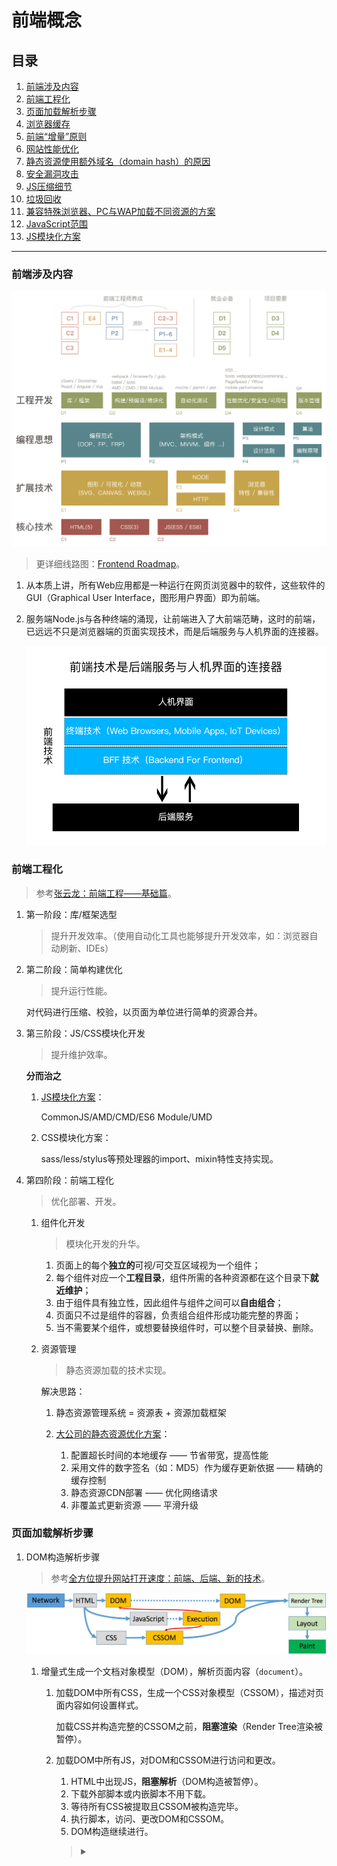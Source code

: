 # 前端概念

## 目录
1. [前端涉及内容](#前端涉及内容)
1. [前端工程化](#前端工程化)
1. [页面加载解析步骤](#页面加载解析步骤)
1. [浏览器缓存](#浏览器缓存)
1. [前端“增量”原则](#前端增量原则)
1. [网站性能优化](#网站性能优化)
1. [静态资源使用额外域名（domain hash）的原因](#静态资源使用额外域名domain-hash的原因)
1. [安全漏洞攻击](#安全漏洞攻击)
1. [JS压缩细节](#js压缩细节)
1. [垃圾回收](#垃圾回收)
1. [兼容特殊浏览器、PC与WAP加载不同资源的方案](#兼容特殊浏览器pc与wap加载不同资源的方案)
1. [JavaScript范围](#javascript范围)
1. [JS模块化方案](#js模块化方案)

---
### 前端涉及内容
![前端涉及内容图1](./images/fe-tech-1.png)

>更详细线路图：[Frontend Roadmap](https://github.com/kamranahmedse/developer-roadmap/blob/master/readme.md#-frontend-roadmap)。

1. 从本质上讲，所有Web应用都是一种运行在网页浏览器中的软件，这些软件的GUI（Graphical User Interface，图形用户界面）即为前端。
2. 服务端Node.js与各种终端的涌现，让前端进入了大前端范畴，这时的前端，已远远不只是浏览器端的页面实现技术，而是后端服务与人机界面的连接器。

    ![前端涉及内容图2](./images/fe-tech-2.png)

### 前端工程化
>参考[张云龙：前端工程——基础篇](https://github.com/fouber/blog/issues/10)。

1. 第一阶段：库/框架选型

    >提升开发效率。（使用自动化工具也能够提升开发效率，如：浏览器自动刷新、IDEs）
2. 第二阶段：简单构建优化

    >提升运行性能。

    对代码进行压缩、校验，以页面为单位进行简单的资源合并。
3. 第三阶段：JS/CSS模块化开发

    >提升维护效率。

    **分而治之**
    1. [JS模块化方案](https://github.com/realgeoffrey/knowledge/blob/master/网站前端/前端内容/README.md#js模块化方案)：

        CommonJS/AMD/CMD/ES6 Module/UMD
    2. CSS模块化方案：

        sass/less/stylus等预处理器的import、mixin特性支持实现。
4. 第四阶段：前端工程化

    >优化部署、开发。

    1. 组件化开发

        >模块化开发的升华。

        1. 页面上的每个**独立的**可视/可交互区域视为一个组件；
        2. 每个组件对应一个**工程目录**，组件所需的各种资源都在这个目录下**就近维护**；
        3. 由于组件具有独立性，因此组件与组件之间可以**自由组合**；
        4. 页面只不过是组件的容器，负责组合组件形成功能完整的界面；
        5. 当不需要某个组件，或想要替换组件时，可以整个目录替换、删除。

    2. 资源管理

        >静态资源加载的技术实现。

        解决思路：
        1. 静态资源管理系统 = 资源表 + 资源加载框架
        2. [大公司的静态资源优化方案](https://github.com/fouber/blog/issues/6)：

            1. 配置超长时间的本地缓存 —— 节省带宽，提高性能
            2. 采用文件的数字签名（如：MD5）作为缓存更新依据 —— 精确的缓存控制
            3. 静态资源CDN部署 —— 优化网络请求
            4. 非覆盖式更新资源 —— 平滑升级

### 页面加载解析步骤
1. DOM构造解析步骤

    >参考[全方位提升网站打开速度：前端、后端、新的技术](https://github.com/xitu/gold-miner/blob/master/TODO/building-a-shop-with-sub-second-page-loads-lessons-learned.md#前端性能)。

    ![页面解析步骤图](./images/load-html-1.png)

    1. 增量式生成一个文档对象模型（DOM），解析页面内容（`document`）。

        1. 加载DOM中所有CSS，生成一个CSS对象模型（CSSOM），描述对页面内容如何设置样式。

            加载CSS并构造完整的CSSOM之前，**阻塞渲染**（Render Tree渲染被暂停）。
        2. 加载DOM中所有JS，对DOM和CSSOM进行访问和更改。

            1. HTML中出现JS，**阻塞解析**（DOM构造被暂停）。
            2. 下载外部脚本或内嵌脚本不用下载。
            3. 等待所有CSS被提取且CSSOM被构造完毕。
            4. 执行脚本，访问、更改DOM和CSSOM。
            5. DOM构造继续进行。

            ><details>
            ><summary><code><script></code>的加载、执行</summary>
            >
            >1. 没有`defer`或`async`：立即加载并执行（同步），阻塞解析。
            >2. `defer`：异步加载，在DOM解析完成后、`DOMContentLoaded`触发前执行，顺序执行。
            >
            >    >多个`defer`脚本不一定按照顺序执行，也不一定会在`DOMContentLoaded`事件触发前执行，因此最好只包含一个延迟脚本。
            >3. `async`：异步加载，加载完马上执行。
            >
            >    乱序执行，仅适用于不考虑依赖、不操作DOM的脚本。
            >
            >    >动态创建的`<script>`默认是`async`（可以手动设置`dom.async = false`）。
            >4. 模块化属性（在JS内部`import`的同级资源是并行、依赖资源是串行）：
            >
            >    1. `type="module"`：与`defer`相同。
            >    2. `type="module" async`：与`async`相同。
            >
            >![JS脚本加载图](./images/js-load-1.png)
            >
            >- 按从上到下顺序解析页面内容，针对`<script>`（包括动态创建和修改`src`）：
            >
            >    1. 按文档顺序执行**原本就存在的**没有`defer`或`async`的`<script>`。
            >    2. （与上面的顺序无关，可交叉进行）按动态添加的时序（与位置无关）执行**动态加载的**没有`defer`或`async`的`<script>`；
            >    3. 添加`defer`或`async`的`<script>`或修改`<script>`的`src`，（无论是原本就存在的、还是动态加载的）异步加载、不确定顺序执行。
            ></details>
    2. DOM（parse HTML）和CSSOM（recalculate style）构造完成后，进行渲染：

        Render Tree（渲染树）：Layout -> Paint -> Composite

        >1. 一定要等待外链资源加载完毕（包括加载失败）才可以继续构建DOM或CSSOM。
        >2. 只有可见的元素才会进入渲染树。
        >3. DOM不存在伪元素（CSSOM中才有定义），伪元素存在render tree中。

    >无论阻塞渲染还是阻塞解析，资源文件会不间断按顺序加载。
2. 事件完成顺序

    1. 解析DOM；
    2. 执行同步的JS和CSS

        1. 加载外部JS（和CSS）；
        2. （CSSOM先构造完毕）解析并执行JS；
    3. 构造DOM完毕（同步的JS会暂停DOM解析，CSSOM的构建会暂停JS执行）；

        完毕后触发：JS的`document.addEventListener('DOMContentLoaded', function(){}, false)` 或 jQuery的`$(document).ready(function(){})`。
    4. 加载图片、媒体资源等外部文件；
    5. 资源加载完毕。

        完毕后触发：JS的`window.addEventListener('load', function(){}, false)`。

- 判断JS、CSS文件是否加载完毕：

    1. JS

        1. 监听文件的`load`事件，触发则加载完成。
        2. 监听JS文件的`readystatechange`事件（大部分浏览器只有`document`能够触发），当文件的`readyState`值为`loaded/complete`则JS加载完成。
    2. CSS

        1. 监听文件的`load`事件，触发则加载完成。
        2. 轮询CSS文件的`cssRules`属性是否存在，当存在则CSS加载完成。
        3. 写一个特殊样式，轮询判断这个样式是否出现，来判断CSS加载完成。

### 浏览器缓存
1. [HTTP定义的缓存机制](https://github.com/realgeoffrey/knowledge/blob/master/网站前端/HTTP相关/README.md#http缓存)
2. 其他缓存机制（不建议）

    1. HTML的`<meta>`设置缓存情况：

        e.g. 设置不缓存：

        ```html
        <meta http-equiv="pragma" content="no-cache">
        <meta http-equiv="cache-control" content="no-cache">
        <meta http-equiv="expires" content="0">
        ```
    2. `<html>`的`manifest`应用程序缓存：

        ```html
        <html manifest=".manifest文件/.appcache文件">
        ```

### 前端“增量”原则
1. “增量”原则：

    >“增量下载”是前端在工程上有别于客户端GUI软件的根本原因。

    前端应用没有安装过程，其所需程序资源都部署在远程服务器，用户使用浏览器访问不同的页面来加载不同的资源，随着页面访问的增加，渐进式地将整个程序下载到本地运行。
2. 由“增量”原则引申出的前端优化技巧几乎成为了**性能优化**的核心：

    1. 加载相关：延迟加载、AJAX加载、按需加载、预加载、请求合并压缩等策略。
    2. 缓存相关：缓存更新、缓存共享、非覆盖式更新资源等方案。
    3. 复杂的BigRender、BigPipe、Quickling、PageCache等技术。

### 网站性能优化
1. 从输入URL到页面完成的具体优化：

    >性能优化是一个[工程](https://github.com/realgeoffrey/knowledge/blob/master/网站前端/前端内容/README.md#前端工程化)问题。

    1. URL输入：

        服务端对HTTP请求、资源发布和缓存、服务器配置的优化。

        1. 服务器开启gzip。

            >前端查看Response头是否有：`Content-Encoding: gzip`。
        2. 减少DNS查找，设置合适的TTL值，避免重定向。
        3. 使用CDN。
        4. [静态资源和API分开域名放置](https://github.com/realgeoffrey/knowledge/blob/master/网站前端/前端内容/README.md#静态资源使用额外域名domain-hash的原因)，减少cookie。
        5. 对资源进行缓存：

            1. 减少~~内嵌JS、CSS~~，使用外部JS、CSS。
            2. 使用[缓存相关HTTP头](https://github.com/realgeoffrey/knowledge/blob/master/网站前端/HTTP相关/README.md#http缓存)：`Expires` `Cache-Control` `Last-Modified/If-Modified-Since` `ETag/If-None-Match`。
            3. 配置超长时间的本地缓存，采用文件的数字签名（如：MD5）作为缓存更新依据。
        6. [非覆盖式更新资源](https://github.com/fouber/blog/issues/6)。
    2. [载入页面](https://github.com/realgeoffrey/knowledge/blob/master/网站前端/前端内容/README.md#页面加载解析步骤)：

        前端对具体代码性能、CRP（Critical Rendering Path，关键渲染路径，优先显示与用户操作有关内容）的优化。

        1. 优化CRP：

            1. 减少关键资源、减少HTTP请求：

                1. 资源合并、去重。
                2. 非首屏资源延迟异步加载：

                    1. 增量加载资源：

                        1. [图片的延迟加载](https://github.com/realgeoffrey/knowledge/blob/master/网站前端/JS方法积累/实用方法/README.md#jquery图片延时加载)。
                        2. AJAX加载（如：[滚动加载](https://github.com/realgeoffrey/knowledge/blob/master/网站前端/JS方法积累/实用方法/README.md#jquery滚动加载)、IntersectionObserver）。
                        3. 功能文件按需加载（模块化、组件化）。
                    2. 使AJAX可缓存（当用GET方式时添加缓存HTTP头：`Expires` `Cache-Control` `Last-Modified/If-Modified-Since`）。
                3. 利用空闲时间[预加载](https://github.com/realgeoffrey/knowledge/blob/master/网站前端/JS学习笔记/README.md#预加载)。
                4. 第三方资源异步加载（`<script>`添加`defer/async`属性、动态创建或修改`<script>`）、第三方资源使用统一的CDN服务和设置[`<link>`预加载](https://github.com/realgeoffrey/knowledge/blob/master/网站前端/JS学习笔记/README.md#预加载)。
                5. 避免使用空链接的`<img>`、`<link>`、`<script>`、`<iframe>`（老版本浏览器依旧会请求）。
            2. 最小化字节：

                1. 压缩资源。
                2. 图片优化

                    1. 压缩。
                    2. 小图合并雪碧图。

                        >大图切小图：单个大文件需要多次HTTP请求获取。
                    3. 合理使用Base64、WebP、`srcset`属性。

                        >1. 服务端（或CDN）处理图片资源，提供返回多种图片类型的接口（如：[七牛](https://developer.qiniu.com/dora/manual/3683/img-directions-for-use)）。
                        >2. [判断浏览器是否支持WebP](https://github.com/realgeoffrey/knowledge/blob/master/网站前端/JS方法积累/实用方法/README.md#原生js判断是否支持webp)，对不同浏览器请求不同的图片类型。
            3. 缩短CRP长度：

                CSS放在HTML顶部，JS放在HTML底部。
        2. 技术上优化：

            1. CSS性能：

                1. [CSS选择器性能](https://github.com/realgeoffrey/knowledge/blob/master/网站前端/HTML+CSS学习笔记/README.md#css选择器)。
                2. [渲染性能](https://github.com/realgeoffrey/knowledge/blob/master/网站前端/HTML+CSS学习笔记/README.md#渲染性能rendering-performance)

                    1. 样式缩小计算范围、降低复杂度。
                    2. 减少重绘和重排。
                    3. 动画合理触发GPU加速。
                    4. 尽量仅使用`opacity`、`transform: translate/scale/rotate/skew`处理动画。
            2. JS代码性能优化：

                1. 使用性能好的代码方式（微优化）

                    1. 字面量创建数据，而不是构造函数。
                    2. 缓存DOM的选择、缓存列表.length。
                    3. [闭包合理使用](https://github.com/realgeoffrey/knowledge/blob/master/网站前端/JS学习笔记/README.md#闭包closure)。
                    4. [避免内存泄漏](https://github.com/realgeoffrey/knowledge/blob/master/网站前端/JS学习笔记/README.md#内存泄漏)。
                    5. 长字符串拼接使用`Array.prototype.join()`，而不使用`+`。
                2. 尽量使用事件代理，避免批量绑定事件。
                3. [定时器取舍，合理使用重绘函数代替](https://github.com/realgeoffrey/knowledge/blob/master/网站前端/JS学习笔记/README.md#定时器--重绘函数)。
                4. 高频事件（如：`scroll`、`mousemove`、`touchmove`）使用[函数防抖、函数节流](https://github.com/realgeoffrey/knowledge/blob/master/网站前端/JS学习笔记/README.md#函数防抖函数节流)，避免在高频事件中进行运行时间长的代码。
                5. 避免强制同步布局、避免布局抖动。
                6. 使用`Web Worker`处理复杂的计算。
                7. 正则表达式尽可能准确地匹配目标字符串，以减少不必要的回溯。
            3. HTML：

                1. 减少层级嵌套。
                2. 在拥有`target="_blank"`的`<a>`中添加`rel="noopener"`。

><details>
><summary>优先优化对性能影响大、导致瓶颈的部分</summary>
>
>1. 打开各种分析工具，根据建议逐条对照修改
>
>    1. DevTool的Audits
>    2. 分析网站：
>
>        1. google的性能分析[PageSpeed Insights](https://developers.google.com/speed/pagespeed/insights/)
>        2. W3C
>
>            1. [标签验证](https://validator.w3.org/)
>            2. [CSS验证](https://jigsaw.w3.org/css-validator/validator.html.zh-cn)
>            3. [链接测试](https://validator.w3.org/checklink)
>        3. [性能测试](https://gtmetrix.com/)
>
>2. 根据DevTool的Performance查询运行时导致帧数过高的代码。
></details>

2. 网络应用的生命期建议：

    1. load

        1000ms内完成CRP。
    2. idle

        进行50ms内的空闲时期预加载，包括图片、多媒体文件、后续内容（如：评论）。
    3. animations

        保证16ms/f的浏览器渲染时间。
    4. response

        100ms内对用户的操作做出响应。

### 静态资源使用额外域名（domain hash）的原因
1. cookie free

    cookie是同源（且同路径），不同域名可以避免~~某些静态资源携带不必要的cookie而占用带宽~~。
2. 浏览器对同一域名有HTTP并发数限制

    1. 客户端：PC端口号数量有限（65536个）、线程切换开销大。
    2. 服务端：服务器的负载、并发接收限制。
3. 动静分离，静态资源方便做CDN

    将网站静态资源（HTML、JS、CSS、图片、字体、多媒体资源等）与后台应用（API）分开部署。

    1. 缺点：

        1. 需要处理[跨域请求](https://github.com/realgeoffrey/knowledge/blob/master/网站前端/JS学习笔记/README.md#跨域请求)。
        2. 不利于SEO。
        3. 开发量大。
    2. 优点

        1. cookie free和HTTP并发限制的需要。
        2. API更加便利、易维护。
        3. 前后端分离开发。
        4. 减轻API服务端压力。

### 安全漏洞攻击
1. XSS

    跨站脚本（Cross-Site Scripting，XSS）是恶意代码注入网页。利用用户对指定网站的信任。

    1. 攻击方式

        >所有可输入的地方，若没有对输入数据进行处理的话，则都存在XSS漏洞。

        - 通过巧妙的方法注入恶意指令代码（HTML、JS或Java，VBScript，ActiveX，Flash）到网页内容，使用户加载并执行恶意程序。

            攻击成功后，能够：盗取用户cookie、破坏页面结构、重定向到其它地址等。
    2. 防御措施：

        1. 过滤用户输入（白名单）。

            >e.g. [js-xss](https://github.com/leizongmin/js-xss)
        2. HttpOnly

            cookie设置为HttpOnly不能在客户端使用~~document.cookie~~访问。
        3. 过滤技术：浏览器的XSS Auditor、W3C的Content-Security-Policy。

        >flash的安全沙盒机制配置跨域传输：crossdomian.xml
2. CSRF

    跨站请求伪造（Cross-Site Request Forgery，CSRF）是挟制用户在已登录的网页上执行非本意操作。利用网站对用户浏览器的信任。

    1. 攻击方式

        - 当用户已经得到目标网站的认可后，对目标网站进行请求操作。

            攻击成功后，能够：进行所有目标网站的请求操作。
    2. 防御措施

        1. 检查HTTP请求的Referer字段

            Referer：请求来源地址。

            >地址栏直接输入内容不会提供`Referer`。
        2. 添加校验token

            >token：判断用户当前的会话状态是否有效（短时效性）。

            操作请求需要提供额外的**不保存在浏览器上、保存在页面表单中**的随机校验码。可以放进请求参数、或自定义HTTP请求头。
3. 其他攻击

    1. 注入型劫持

        通过在正常的网页中注入广告代码（JS代码、`<iframe>`、其他标签等），实现页面弹窗提醒或者底部广告等。

        1. 攻击方式

            运营商劫持。
        2. 防御措施

            全链路HTTPS（若使用CDN，则必须CDN请求和回源都是HTTPS）。

            >额外增加劫持难度：前端还可以用[子资源完整性（SRI）](https://developer.mozilla.org/zh-CN/docs/Web/Security/子资源完整性)验证加载文件的数字签名。
    2. DNS攻击

        使域名指往不正确的IP地址。

        1. 攻击方式

            1. 针对DNS服务器：DDoS攻击。
            2. 针对用户：DNS欺骗或劫持（访问恶意DNS服务器）、DNS缓存服务器投毒或污染、本机劫持（hosts文件篡改、本机DNS劫持、SPI链注入、DHO插件）。
        2. 防御措施

            1. 使用安全的DNS服务器。
            2. VPN或域名远程解析。
            3. 查杀病毒，清空DNS缓存。
    3. SQL注入（SQL Injection）

        运行非法的SQL。
    4. OS命令注入攻击（OS Command Injection）

        通过Web应用，执行非法的操作系统命令。
    5. HTTP头部注入攻击（HTTP Header Injection）

        通过在响应头部字段内插入换行，添加任意响应头部或主体。
    6. 邮件头部注入攻击（Mail Header Injection）

        向邮件头部To或Subject内任意添加非法内容，可对任意邮件地址发送广告邮件或病毒邮件。
    7. 目录遍历攻击（Directory Traversal，Path Traversal）

        对本无意公开的文件目录，通过非法截断其目录路径后，达成访问目的。
    8. 远程文件包含漏洞（Remote File Inclusion）

        当部分脚本内容需要从其他文件读入时，利用指定外部服务器的URL充当依赖文件，让脚本读取之后，就可运行任意脚本。
    9. 强制浏览（Forced Browsing）

        从安置在Web服务器的公开目录下的文件中，浏览那些原本非自愿公开的文件。
    10. 不正确的错误消息处理（Error Handling Vulnerability）

        Web应用的错误信息内包含对攻击者有用的信息。
    11. 开放重定向（Open Redirect）

        假如指定的重定向URL到某个具有恶意的Web网站，那么用户就会被诱导至那个Web网站。
    12. 会话劫持（Session Hijack）

        通过某种手段拿到了用户的会话ID，并非法使用此会话ID伪装成用户。
    13. 会话固定攻击（Session Fixation）

        强制用户使用攻击者指定的会话ID。
    14. 点击劫持（ClickJacking）、界面伪装（UI Redressing）

        利用透明的按钮或链接做成陷阱，覆盖在Web页面上。然后诱使用户在不知情的情况下，点击那个链接访问内容。
    15. 密码破解（Password Cracking）

        1. 穷举法（Brute-force Attack，暴力破解法）

            对所有密钥集合构成的密钥空间（Keyspace）进行穷举。即，用所有可行的候选密码对目标的密码系统试错。
        2. 字典攻击

            利用事先收集好的候选密码（经过各种组合方式后存入字典），枚举字典中的密码。

            >如：生日日期数值化。

        - 一种安全的服务端存储密码方式：

            先利用给密码加盐（salt）的方式增加额外信息，再使用散列（hash）函数计算出散列值后保存。

            ><details>
            ><summary>加盐</summary>
            >
            >由服务器随机生成的一个字符串，保证长度足够长，且是真正随机生成。然后把它和密码字符串相连接（前后都可以）生成散列值。当两个用户使用了同一个密码时，由于随机生成的salt值不同，对应的散列值也将不同。这样一来，很大程度上减少了密码特征，攻击者也就很难利用自己手中的密码特征库进行破解。
            ></details>
    16. DoS攻击（Denial of Service attack）、服务停止攻击或拒绝服务攻击

        运行中的服务呈停止状态的攻击。

        1. 集中利用访问请求造成资源过载。

            DDoS（Distributed Denial of Service attack）利用多台计算机发起Dos攻击。
        2. 通过攻击安全漏洞使服务停止。
    17. Hash Collision DoS

        >参考[HASH COLLISION DOS 问题](http://coolshell.cn/articles/6424.html)。

        Hash碰撞的拒绝式服务攻击（Hash Collision DoS）是对服务器进行恶意负载。

        1. 攻击方式

            >1. Hash：把任意长度的输入，通过散列算法，输出固定长度的散列值。
            >2. Hash Collision DoS：利用各语言Hash算法的“非随机性”，制造出无数value不同、key相同的数据，让Hash表成为一张单向链表，而导致整个网站的运行性能下降。

            - 找到hash算法漏洞，不断提交服务器请求导致无数hash碰撞，进而形成类似单向链表的存储结构。

                攻击成功后，能够：hash堆积、查询缓慢、服务器CPU高负荷、服务器内存溢出。
        2. 防御措施

            1. 升级hash算法。
            2. 限制POST参数个数和请求长度。
            3. 防火墙检测异常请求。

- 验证码

    仅能预防机器行为：防止广告机注册、发帖、评论，防止暴力破解密码。

    1. 服务端生成图片，前端根据图片发送请求给服务端验证。
    2. ~~前端生成并验证~~。

### JS压缩细节
>来自[Javascript代码压缩细节](http://div.io/topic/447)。

试着生成新的代码，对比后输出最短的内容。

1. 去除注释、多余的分隔符与空白符，标识符简写。
2. 压缩表达式

    1. 表达式预计算

        将可预先计算的表达式替换成其计算结果，并比较原来表达式与生成后的结果的大小，取短的。
    2. 优化`true/false`

        1. `true`

            1. 在`==/!=`运算 -> `1`
            2. 其他运算 -> `!0`
        2. `false`

            1. 在`==/!=`运算 -> `0`
            2. 其他运算 -> `!1`
    3. 优化`&&/||`

        1. `true && 表达式` -> `表达式`
        2. `false && 表达式` -> `!1`
        3. `true || 表达式` -> `!0`
        4. `false || 表达式` -> `表达式`
3. 缩短运算符

    1. `===/!==`的两个操作数都是`String`类型或都是`Boolean`类型的，缩短成`==/!=`。
    2. 缩短赋值表达式

        对于类似`a = a + b`这样的赋值表达式（`+` `-` `*` `/` `%` `>>` `<<` `>>>` `|` `&` `^`），可以缩短成`a += b`。
    3. `!`操作符的压缩

        对于`!(a>=b)`，若转换后`a<b`得到更短的代码，则转换。
4. 去除没用的声明

    1. 去除重复的指示性字符串，如：`"use strict"`。
    2. 去除没有使用的函数参数。
    3. 去除函数表达式的函数名（如果没有引用）。
    4. 去除没用的块语句。
    5. 去除没有使用的`break`。
    6. 去除没有引用的`label`。
5. 压缩`while`

    1. 去除根本不会执行的`while`（`while(false){}`）。
    5. `while(true){}` -> `for(;;){}`
6. `条件判断 ? 表达式1 : 表达式2`

    1. 若`条件判断`有`!`，则去除`!`且调换表达式前后位置。
    2. 若`条件判断`为常数，则直接缩短为某一个表达式。
7. 压缩语句块

    1. 连续的表达式语句合并成一个逗号表达式`,`。
    2. 多个`var`声明可以压缩成一个`var`声明。
    3. `return`之后的非变量声明、非函数声明可以去除。
    4. 合并块末尾的`return`语句及其前边的多条表达式语句。
8. 优化`if`

    1. 去除没用的、空的`if/else`分支
    2. 尝试反转`if/else`分支，看看生成代码是否更短。
    3. 如果`if`块里边仅有一个`if`语句，且`else`块为空，那么可以合并这两个`if`。
    4. 如果`if`最后一个语句是跳出控制语句，那么可以把`else`块的内容提到`else`外边，然后去掉`else`。
    5. 如果`if/else`里各仅有一条`return`语句，则可以合并这两句`return`。
    6. 如果`if/else`里各仅有一条语句，则可以转换为三元运算符表达式。
    7. 如果`if/else`其中一个块为空，另一个块仅有一条语句，则可以转化成`||/&&`表达式。

>[移动时代的前端加密](http://div.io/topic/1220)。

### 垃圾回收
>垃圾回收器会按照固定的时间间隔（或代码执行中预定的时间）周期性地执行，找出不再继续使用的变量，然后释放其占用的内存。

垃圾回收器必须跟踪并判断变量是否有用，对于不再有用的变量打上标记，以备将来回收。

1. **标记清除（mark-and-sweep）**（现代浏览器使用方式）

    垃圾回收器在运行时给存储在内存中的所有变量加上标记；然后，去掉环境中的变量以及被环境中变量引用的变量的标记；最后，对那些带标记的值进行释放。
2. 引用计数（reference counting）

    跟踪记录每个值被引用的次数，被引用一次加1，引用取消就减1，当引用次数为0时，则说明没有办法再访问这个值了，当垃圾回收器下次运行时，释放引用次数为0的值所占空间。

    >可能产生一个严重的问题：循环引用，引用次数永远不会是0。

>用`变量 = null;`等方法，让变量成为零引用，从而进行清除元素、垃圾回收（导致内存泄露的情况除外）。

### 兼容特殊浏览器、PC与WAP加载不同资源的方案
1. 不同页面URL入口。
2. 引入资源前，根据UA判断是否加载特殊资源。

    >1. 引入资源：[同步/异步加载资源](https://github.com/realgeoffrey/knowledge/blob/master/网站前端/JS方法积累/实用方法/README.md#原生js动态添加脚本样式)
    >2. UA判断：[判断所在系统](https://github.com/realgeoffrey/knowledge/blob/master/网站前端/JS方法积累/实用方法/README.md#原生js判断所在系统)、[判断移动平台](https://github.com/realgeoffrey/knowledge/blob/master/网站前端/JS方法积累/实用方法/README.md#原生js判断移动平台)、[判断ie所有版本](https://github.com/realgeoffrey/knowledge/blob/master/网站前端/JS方法积累/实用方法/README.md#原生js判断ie所有版本)
3. 把特殊资源打包进总体代码，再根据UA判断引入。
4. 服务端根据HTTP请求的UA判断输出不同页面加载不同资源（BFF层）。

### JavaScript范围
>ECMAScript是JavaScript的标准，狭义的JavaScript指ECMAScript。浏览器、Node.js都是JavaScript的运行环境。

JavaScript ＝ ECMAScript + 宿主环境提供的API。

1. 浏览器（web应用）的JavaScript包括：

    1. ECMAScript：描述该语言的语法和基本对象。
    2. Web API：

        1. 文档对象模型（DOM）：描述处理网页内容的方法和接口。
        2. 浏览器对象模型（BOM）：描述与浏览器进行交互的方法和接口。
2. Node.js的JavaScript包括：

    1. ECMAScript：描述该语言的语法和基本对象。
    2. 操作系统的API：

        1. 操作系统（OS）。
        2. 文件系统（file）。
        3. 网络系统（net）。
        4. 数据库（database）。

### JS模块化方案
>参考[关于AMD,CMD,CommonJS及UMD规范](http://blog.gejiawen.com/2015/11/03/what-is-amd-cmd-commonjs-umd/)。

![JS模块化方案图](./images/js-module-1.png)

1. [CommonJS规范](https://github.com/realgeoffrey/knowledge/blob/master/网站前端/Node.js学习笔记/README.md#commonjs规范)。
2. [ES6 Module](https://github.com/realgeoffrey/knowledge/blob/master/网站前端/前端内容/标准库文档.md#es6-module)。

>在webpack打包时，可以在JS文件中混用`require`和`export`，但是不能 ~~混用`import`和`module.exports`~~。最好统一为某一种规范去使用，不要混用。

3. [UMD规范](https://github.com/umdjs/umd)的简单示例：

    ```javascript
    (function (root, factory) {
        if (typeof define === 'function' && define.amd) {
            // AMD. Register as an anonymous module.
            define(['b'], factory);
        } else if (typeof module === 'object' && module.exports) {
            // Node. Does not work with strict CommonJS, but
            // only CommonJS-like environments that support module.exports,
            // like Node.
            module.exports = factory(require('b'));
        } else {
            // Browser globals (root is window)
            root.returnExports = factory(root.b);
        }
    }(typeof self !== 'undefined' ? self : this, function (b) {
        // Use b in some fashion.

        // Just return a value to define the module export.
        // This example returns an object, but the module
        // can return a function as the exported value.
        return {};
    }));
    ```

    >可以设置webpack的[`output.libraryTarget`](https://webpack.docschina.org/configuration/output/#output-librarytarget)为`'umd'`自动导出UMD规范的代码。
